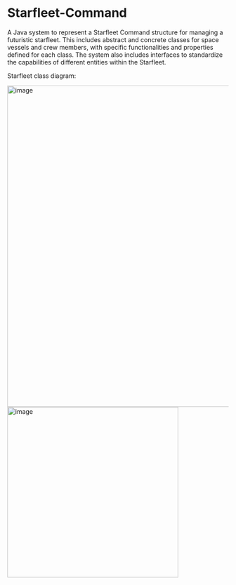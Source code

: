 # Starfleet-Command
A Java system to represent a Starfleet Command structure for managing a futuristic starfleet. This includes abstract and concrete classes for space vessels and crew members, with specific functionalities and properties defined for each class. The system also includes interfaces to standardize the capabilities of different entities within the Starfleet.

Starfleet class diagram:

<img width="733" alt="image" src="https://github.com/miraZilberstein/Starfleet-Command/assets/143394379/e62a495e-7014-4dd0-a79e-46978f27304e">

<img width="389" alt="image" src="https://github.com/miraZilberstein/Starfleet-Command/assets/143394379/601b8d32-9560-415d-b0df-c15fe406f88c">



